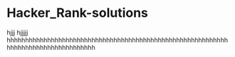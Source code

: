 # Hacker_Rank-solutions
hjjj
hjjjjj
hhhhhhhhhhhhhhhhhhhhhhhhhhhhhhhhhhhhhhhhhhhhhhhhhhhhhhhhhhhhhhhhhhhhhhhhhhhhhhhhhhhh
